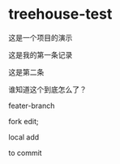 # treehouse-test
这是一个项目的演示

这是我的第一条记录

这是第二条

谁知道这个到底怎么了？

feater-branch

fork edit;

local add

to commit
